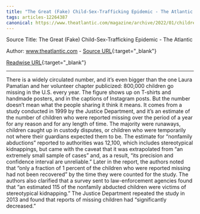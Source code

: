 ```yaml
---
title: "The Great (Fake) Child-Sex-Trafficking Epidemic - The Atlantic (258274104)"
tags: articles-12264387
canonical: https://www.theatlantic.com/magazine/archive/2022/01/children-sex-trafficking-conspiracy-epidemic/620845/
---
```


Source Title: The Great (Fake) Child-Sex-Trafficking Epidemic - The Atlantic

Author: www.theatlantic.com - [Source URL](https://www.theatlantic.com/magazine/archive/2022/01/children-sex-trafficking-conspiracy-epidemic/620845/){:target="_blank"}

[Readwise URL](https://readwise.io/open/258274104){:target="_blank"}

---

There is a widely circulated number, and it’s even bigger than the one Laura Pamatian and her volunteer chapter publicized: 800,000 children go missing in the U.S. every year. The figure shows up on T-shirts and handmade posters, and in the captions of Instagram posts. But the number doesn’t mean what the people sharing it think it means. It comes from a study conducted in 1999 by the Justice Department, and it’s an estimate of the number of children who were reported missing over the period of a year for any reason and for any length of time. The majority were runaways, children caught up in custody disputes, or children who were temporarily not where their guardians expected them to be. The estimate for “nonfamily abductions” reported to authorities was 12,100, which includes stereotypical kidnappings, but came with the caveat that it was extrapolated from “an extremely small sample of cases” and, as a result, “its precision and confidence interval are unreliable.” Later in the report, the authors noted that “only a fraction of 1 percent of the children who were reported missing had not been recovered” by the time they were counted for the study. The authors also clarified that a survey sent to law-enforcement agencies found that “an estimated 115 of the nonfamily abducted children were victims of stereotypical kidnapping.” The Justice Department repeated the study in 2013 and found that reports of missing children had “significantly decreased.”
